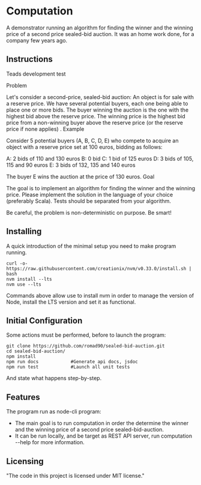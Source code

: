 # Computation

A demonstrator running an algorithm for finding the winner and the winning price of a second price sealed-bid auction. It was an home work done, for a company few years ago.

## Instructions

Teads development test

Problem

Let's consider a second-price, sealed-bid auction:
An object is for sale with a reserve price.
We have several potential buyers, each one being able to place one or more bids.
The buyer winning the auction is the one with the highest bid above the reserve price.
The winning price is the highest bid price from a non-winning buyer above the reserve price (or the reserve price if none applies)
.
Example

Consider 5 potential buyers (A, B, C, D, E) who compete to acquire an object with a reserve price set at 100 euros, bidding as follows:

A: 2 bids of 110 and 130 euros
B: 0 bid
C: 1 bid of 125 euros
D: 3 bids of 105, 115 and 90 euros
E: 3 bids of 132, 135 and 140 euros

The buyer E wins the auction at the price of 130 euros.
Goal

The goal is to implement an algorithm for finding the winner and the winning price. Please implement the solution in the language of your choice (preferably Scala). Tests should be separated from your algorithm.

Be careful, the problem is non-deterministic on purpose. Be smart!

## Installing

A quick introduction of the minimal setup you need to make program running.

```shell
curl -o- https://raw.githubusercontent.com/creationix/nvm/v0.33.0/install.sh | bash
nvm install --lts
nvm use --lts
```

Commands above allow use to install nvm in order to manage the version of Node, install the LTS version and set it as functional.

## Initial Configuration

Some actions must be performed, before to launch the program:

```shell
git clone https://github.com/romad90/sealed-bid-auction.git
cd sealed-bid-auction/
npm install
npm run docs            #Generate api docs, jsdoc
npm run test            #Launch all unit tests
```

And state what happens step-by-step.

## Features

The program run as node-cli program:
* The main goal is to run computation in order the determine the winner and the winning price of a second price sealed-bid-auction.
* It can be run locally, and be target as REST API server, run computation --help for more information.

## Licensing

"The code in this project is licensed under MIT license."
